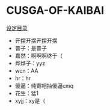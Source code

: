 # CUSGA-OF-KAIBAI

[设定目录](设定/README.md)

- 开摆开摆开摆开摆
- 普子：是普子
- 嘉然：啊啊啊终于（
- 烨烨子：yyz
- wcn：AA
- hr：hr
- 傻逼：纯寄吧抽傻逼cmq
- 花生：猛1
- xyjj：xy是（
